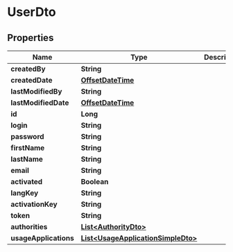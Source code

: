 # UserDto

## Properties
Name | Type | Description | Notes
------------ | ------------- | ------------- | -------------
**createdBy** | **String** |  |  [optional]
**createdDate** | [**OffsetDateTime**](OffsetDateTime.md) |  |  [optional]
**lastModifiedBy** | **String** |  |  [optional]
**lastModifiedDate** | [**OffsetDateTime**](OffsetDateTime.md) |  |  [optional]
**id** | **Long** |  |  [optional]
**login** | **String** |  |  [optional]
**password** | **String** |  |  [optional]
**firstName** | **String** |  |  [optional]
**lastName** | **String** |  |  [optional]
**email** | **String** |  |  [optional]
**activated** | **Boolean** |  |  [optional]
**langKey** | **String** |  |  [optional]
**activationKey** | **String** |  |  [optional]
**token** | **String** |  |  [optional]
**authorities** | [**List&lt;AuthorityDto&gt;**](AuthorityDto.md) |  |  [optional]
**usageApplications** | [**List&lt;UsageApplicationSimpleDto&gt;**](UsageApplicationSimpleDto.md) |  |  [optional]
